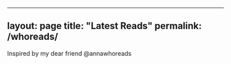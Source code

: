 
---
layout: page
title: "Latest Reads"
permalink: /whoreads/
---

Inspired by my dear friend @annawhoreads